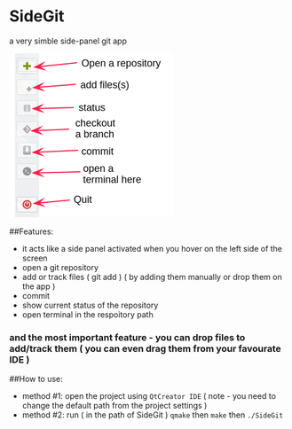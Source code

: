 # SideGit
a very simble side-panel git app

![Alt Preview](images/preview.png?raw=true "Preview")
<br />

##Features:
- it acts like a side panel activated when you hover on the left side of the screen
- open a git repository
- add or track files ( git add ) ( by adding them manually or drop them on the app )
- commit
- show current status of the repository
- open terminal in the respoitory path

### and the most important feature - you can drop files to add/track them ( you can even drag them from your favourate IDE )

##How to use:
- method #1: open the project using `QtCreator IDE` ( note - you need to change the default path from the project settings )
- method #2: run ( in the path of SideGit ) `qmake` then `make` then `./SideGit`
